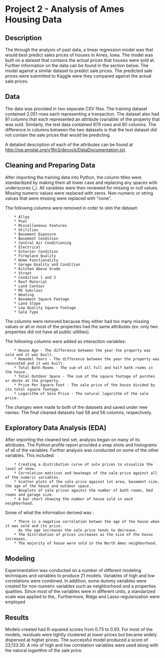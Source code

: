 # Project 2 - Analysis of Ames Housing Data


## Description

The through the analysis of past data, a linear regression model was that would best predict sales prices of houses in Ames, Iowa.  The model was built on a dataset that contains the actual prices that houses were sold at.  Further information on the data can be found in the section below.  The model against a similar dataset to predict sale prices.  The predicted sale prices were submitted to Kaggle were they compared against the actual sale prices.

## Data

The data was provided in two separate CSV files.  The training dataset contained 2,051 rows each representing a transaction.  The dataset also had 81 columns that each represented an attribute (variable) of the property that was sold.  Similarly, the test data contained 879 rows and 80 columns.  The difference in columns between the two datasets is that the test dataset did not contain the sale prices that would be predicting.

A detailed description of each of the attributes can be found at http://jse.amstat.org/v19n3/decock/DataDocumentation.txt.

## Cleaning and Preparing Data

After importing the training data into Python, the column titles were standardized by making them all lower case and replacing any spaces with underscores (_).  All varaibles were then reviewed for missing or null values.  Missing numeric values were replaced with zeros.  Non-numeric or string values that were missing were replaced with "none".

The following columns were removed in order to slim the dataset:

        * Alley
        * Pool
        * Miscellaneous Features
        * Utilities
        * Basement Exposure
        * Basement Condition
        * Central Air Conditioning
        * Electrical
        * Exterior Condition
        * Fireplace Quality
        * Home Functionality
        * Garage Quality and Condition
        * Kitchen Above Grade
        * Street
        * Condition 1 and 2
        * Roof Material
        * Land Contour
        * MS Subclass
        * Heating
        * Basement Square Footage
        * Land Slope
        * Low Quality Square Footage
        * Sale Type

The columns were removed because they either had too many missing values or all or most  of the properties had the same attributes (ex: only two properties did not have all public utilities).

The following columns were added as interaction variables:

        * House Age - The difference between the year the property was sold and it was built.
        * Remodel Years - The difference between the year the property was renovated and it was built.
        * Total Bath Rooms - The sum of all full and half bath rooms in the house.
        * Total Outdoor Space - The sum of the square footage of porches or decks at the property.
        * Price Per Square Foot - The sale price of the house divided by its total square footage.
        * Logarithm of Sale Price - The natural logarithm of the sale price.
        
The changes were made to both of the datasets and saved under new names.  The final cleaned datasets had 58 and 56 columns, respectively.

## Exploratory Data Analysis (EDA)


After importing the cleaned test set, analysis began on many of its attributes.  The Python profile report provided a snap shots and histograms of all of the variables.  Further analysis was conducted on some of the other variables.  This included:

        * Creating a distribution curve of sale prices to visualize the level of skew.
        * Correlation matrices and heatmaps of the sale price against all of the numeric variables.
        * Scatter plots of the sale price against lot area, basement size, the age of the house and outdoor space.
        * Boxplots of sale prices against the number of bath rooms, bed rooms and garage size.
        * A bar chart showing the number of house sold in each neighborhood.

Some of what the information derived was :

        * There is a negative correlation betwen the age of the house when it was sold and its price.
          As the age increases the sale price tends to decrease.
        * The distribution of prices increases as the size of the house increases.
        * The majority of house were sold in the North Ames neighborhood.
        

## Modeling

Experimentation was conducted on a number of different modeling techniques and variables to produce 21 models.  Variables of high and low correlations were combined.  In addition, some dummy variables were created for non-numeric variables such as neighborhood and a properties qualities.  Since most of the variables were in different units, a standarized scale was applied to the,.  Furthermore, Ridge and Lasso regularization were employed

## Results

Models created had R-squared scores from 0.73 to 0.93.  For most of the models, residuals were tightly clustered at lower prices but became widely dispersed at higher prices.  The successful model produced a score of 23,133.30.  A mix of high and low correlation variables were used along with the natural logarithm of the sale price.
